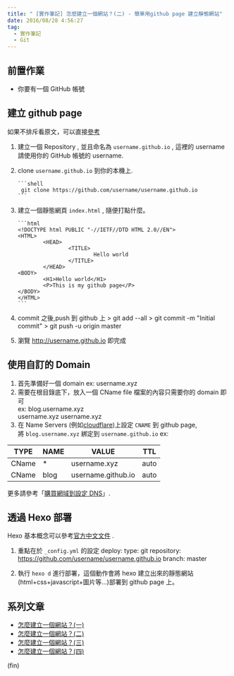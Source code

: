```yaml
---
title: " [實作筆記] 怎麼建立一個網站？(二) - 簡單用github page 建立靜態網站"
date: 2016/08/28 4:56:27
tag:
  - 實作筆記
  - Git
---
```


## 前置作業

- 你要有一個 GitHub 帳號

## 建立 github page

如果不排斥看原文，可以直接[參考](https://pages.github.com/)

1.  建立一個 Repository , 並且命名為 `username.github.io` , 這裡的 username 請使用你的 GitHub 帳號的 username.
2.  clone `username.github.io` 到你的本機上.

        ```shell
         git clone https://github.com/username/username.github.io
        ```

3.  建立一個靜態網頁 `index.html` , 隨便打點什麼。

        ```html
        <!DOCTYPE html PUBLIC "-//IETF//DTD HTML 2.0//EN">
        <HTML>
                <HEAD>
                        <TITLE>
                                Hello world
                        </TITLE>
                </HEAD>
        <BODY>
                <H1>Hello world</H1>
                <P>This is my github page</P>
        </BODY>
        </HTML>
        ```

4.  commit 之後,push 到 github 上 > git add --all > git commit -m "Initial commit" > git push -u origin master

5.  瀏覽 <http://username.github.io> 即完成

## 使用自訂的 Domain

1. 首先準備好一個 domain ex: username.xyz
2. 需要在根目錄底下，放入一個 CName file
   檔案的內容只需要你的 domain 即可  
   ex:
   blog.username.xyz  
    username.xyz
   username.xyz
3. 在 Name Servers (例如[cloudflare](https://www.cloudflare.com/))上設定 `CNAME` 到 github page,  
   將 `blog.username.xyz` 綁定到 `username.github.io`
   ex:

| TYPE  | NAME | VALUE              | TTL  |
| ----- | ---- | ------------------ | ---- |
| CName | \*   | username.xyz       | auto |
| CName | blog | username.github.io | auto |

更多請參考「[購買網域到設定 DNS](http://blog.marsen.me/2016/08/21/setting_DNS_with_google/)」.

## 透過 Hexo 部署

Hexo 基本概念可以參考[官方中文文件](https://hexo.io/zh-tw/docs/index.html) .

1. 重點在於 `_config.yml` 的設定
   deploy:
   type: git
   repository: <https://github.com/username/username.github.io>
   branch: master

2. 執行 `hexo d` 進行部署，這個動作會將 hexo 建立出來的靜態網站(html+css+javascript+圖片等…)部署到 github page 上。

## 系列文章

- [怎麼建立一個網站？(一)](https://blog.marsen.me/2016/08/21/2016/setting_DNS_with_google/)
- [怎麼建立一個網站？(二)](https://blog.marsen.me/2016/08/28/2016/how_to_use_github_page/)
- [怎麼建立一個網站？(三)](https://blog.marsen.me/2016/09/04/2016/http2_by_cloudflare/)
- [怎麼建立一個網站？(四)](https://blog.marsen.me/2020/10/22/2020/google_domain_forward_mail/)

(fin)

